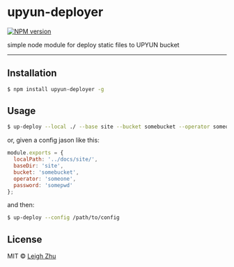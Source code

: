 # upyun-deployer
[![NPM version](https://img.shields.io/npm/v/upyun-deployer.svg?style=flat)](https://www.npmjs.org/package/upyun-deployer)

simple node module for deploy static files to UPYUN bucket

------

## Installation

```bash
$ npm install upyun-deployer -g
```

## Usage

```sh
$ up-deploy --local ./ --base site --bucket somebucket --operator someone --password mypwd
```

or, given a config jason like this:

```js
module.exports = {
  localPath: '../docs/site/',
  baseDir: 'site',
  bucket: 'somebucket',
  operator: 'someone',
  password: 'somepwd'
};
```

and then:

```sh
$ up-deploy --config /path/to/config
```

## License

MIT © [Leigh Zhu](#)
